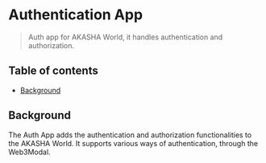 # Authentication App

> Auth app for AKASHA World, it handles authentication and authorization.

## Table of contents

- [Background](#background)

## Background

The Auth App adds the authentication and authorization functionalities to the AKASHA World. It supports various ways of authentication, through the Web3Modal.
